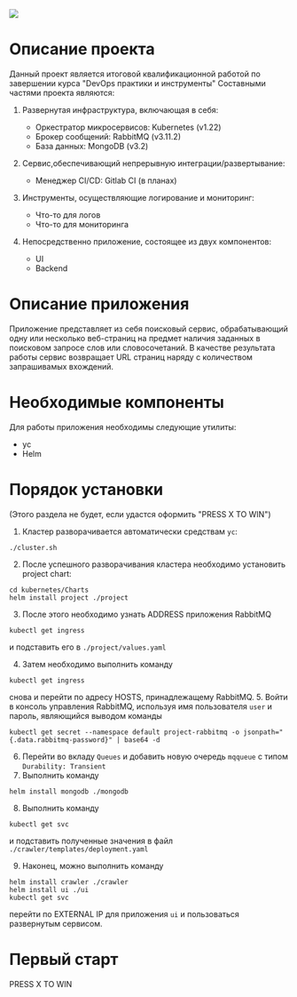 <img src="https://img.shields.io/github/v/tag/maddogsstyle/otus-project?label=version" />

# Описание проекта
Данный проект является итоговой квалификационной работой по завершении курса "DevOps практики и инструменты"
Составными частями проекта являются:

1. Развернутая инфраструктура, включающая в себя:
	- Оркестратор микросервисов: Kubernetes (v1.22)
	- Брокер сообщений: RabbitMQ (v3.11.2)
	- База данных: MongoDB (v3.2)

2. Сервис,обеспечивающий непрерывную интеграции/развертывание:
	- Менеджер CI/CD: Gitlab CI (в планах)

3. Инструменты, осуществляющие логирование и мониторинг:
	- Что-то для логов
	- Что-то для мониторинга

4. Непосредственно приложение, состоящее из двух компонентов:
	- UI
	- Backend

# Описание приложения
Приложение представляет из себя поисковый сервис, обрабатывающий одну или несколько веб-страниц на предмет наличия заданных в поисковом запросе слов или словосочетаний.
В качестве результата работы сервис возвращает URL страниц наряду с количеством запрашивамых вхождений.

# Необходимые компоненты
Для работы приложения необходимы следующие утилиты:

- yc
- Helm

# Порядок установки
(Этого раздела не будет, если удастся оформить "PRESS X TO WIN")

1. Кластер разворачивается автоматически средствам `yc`:
```
./cluster.sh
```
2. После успешного разворачивания кластера необходимо установить project chart:
```
cd kubernetes/Charts
helm install project ./project
```
3. После этого необходимо узнать ADDRESS приложения RabbitMQ
```
kubectl get ingress
```
и подставить его в `./project/values.yaml`

4. Затем необходимо выполнить команду 
```
kubectl get ingress
``` 

снова и перейти по адресу HOSTS, принадлежащему RabbitMQ.
5. Войти в консоль управления RabbitMQ, используя имя пользователя `user` и пароль, являющийся выводом команды
```
kubectl get secret --namespace default project-rabbitmq -o jsonpath="{.data.rabbitmq-password}" | base64 -d
```
6. Перейти во вкладу `Queues` и добавить новую очередь `mqqueue` с типом `Durability: Transient`
7. Выполнить команду 
```
helm install mongodb ./mongodb
```
8.  Выполнить команду
```
kubectl get svc
```
и подставить полученные значения в файл `./crawler/templates/deployment.yaml`


9. Наконец, можно выполнить команду
```
helm install crawler ./crawler
helm install ui ./ui
kubectl get svc
```
перейти по EXTERNAL IP для приложения `ui` и пользоваться развернутым сервисом.
# Первый старт

PRESS X TO WIN
